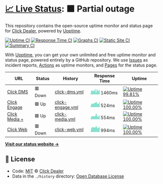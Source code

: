 # [📈 Live Status](https://clickdealer.github.io/upptime): <!--live status--> **🟧 Partial outage**

This repository contains the open-source uptime monitor and status page for [Click Dealer](https://clickdealer.co.uk), powered by [Upptime](https://github.com/upptime/upptime).

[![Uptime CI](https://github.com/koj-co/upptime/workflows/Uptime%20CI/badge.svg)](https://github.com/koj-co/upptime/actions?query=workflow%3A%22Uptime+CI%22)
[![Response Time CI](https://github.com/koj-co/upptime/workflows/Response%20Time%20CI/badge.svg)](https://github.com/koj-co/upptime/actions?query=workflow%3A%22Response+Time+CI%22)
[![Graphs CI](https://github.com/koj-co/upptime/workflows/Graphs%20CI/badge.svg)](https://github.com/koj-co/upptime/actions?query=workflow%3A%22Graphs+CI%22)
[![Static Site CI](https://github.com/koj-co/upptime/workflows/Static%20Site%20CI/badge.svg)](https://github.com/koj-co/upptime/actions?query=workflow%3A%22Static+Site+CI%22)
[![Summary CI](https://github.com/koj-co/upptime/workflows/Summary%20CI/badge.svg)](https://github.com/koj-co/upptime/actions?query=workflow%3A%22Summary+CI%22)

With [Upptime](https://upptime.js.org), you can get your own unlimited and free uptime monitor and status page, powered entirely by a GitHub repository. We use [Issues](https://github.com/clickdealer/upptime/issues) as incident reports, [Actions](https://github.com/clickdealer/upptime/actions) as uptime monitors, and [Pages](https://clickdealer.github.io/upptime) for the status page.

<!--start: status pages-->
<!-- This summary is generated by Upptime (https://github.com/upptime/upptime) -->
<!-- Do not edit this manually, your changes will be overwritten -->

| URL                                                | Status  | History                                                                                            | Response Time                                                                     | Uptime                                                                                                                                                                                                                           |
| -------------------------------------------------- | ------- | -------------------------------------------------------------------------------------------------- | --------------------------------------------------------------------------------- | -------------------------------------------------------------------------------------------------------------------------------------------------------------------------------------------------------------------------------- |
| [Click DMS](https://myclickdealer.co.uk)           | 🟥 Down | [click-dms.yml](https://github.com/clickdealer/upptime/commits/master/history/click-dms.yml)       | <img alt="Response time graph" src="./graphs/click-dms.png" height="20"> 1460ms   | [![Uptime 99.81%](https://img.shields.io/endpoint?url=https%3A%2F%2Fraw.githubusercontent.com%2Fclickdealer%2Fupptime%2Fmaster%2Fapi%2Fclick-dms%2Fuptime.json)](https://clickdealer.github.io/upptime/history/click-dms)        |
| [Click Engage](https://example.click-engage.co.uk) | 🟩 Up   | [click-engage.yml](https://github.com/clickdealer/upptime/commits/master/history/click-engage.yml) | <img alt="Response time graph" src="./graphs/click-engage.png" height="20"> 524ms | [![Uptime 100.00%](https://img.shields.io/endpoint?url=https%3A%2F%2Fraw.githubusercontent.com%2Fclickdealer%2Fupptime%2Fmaster%2Fapi%2Fclick-engage%2Fuptime.json)](https://clickdealer.github.io/upptime/history/click-engage) |
| [Click Media +](https://api.myclickdealer.co.uk)   | 🟩 Up   | [click-media.yml](https://github.com/clickdealer/upptime/commits/master/history/click-media.yml)   | <img alt="Response time graph" src="./graphs/click-media.png" height="20"> 554ms  | [![Uptime 100.00%](https://img.shields.io/endpoint?url=https%3A%2F%2Fraw.githubusercontent.com%2Fclickdealer%2Fupptime%2Fmaster%2Fapi%2Fclick-media%2Fuptime.json)](https://clickdealer.github.io/upptime/history/click-media)   |
| [Click Web](https://www.clickmotors.co.uk)         | 🟥 Down | [click-web.yml](https://github.com/clickdealer/upptime/commits/master/history/click-web.yml)       | <img alt="Response time graph" src="./graphs/click-web.png" height="20"> 994ms    | [![Uptime 100.00%](https://img.shields.io/endpoint?url=https%3A%2F%2Fraw.githubusercontent.com%2Fclickdealer%2Fupptime%2Fmaster%2Fapi%2Fclick-web%2Fuptime.json)](https://clickdealer.github.io/upptime/history/click-web)       |

<!--end: status pages-->

[**Visit our status website →**](https://clickdealer.github.io/upptime)

## 📄 License

- Code: [MIT](./LICENSE) © [Click Dealer](https://clickdealer.co.uk)
- Data in the `./history` directory: [Open Database License](https://opendatacommons.org/licenses/odbl/1-0/)

